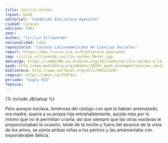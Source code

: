 ```yaml
---
title: Cecilia Valdes
layout: book
editorial: "Fundación Biblioteca Ayacucho"
ciudad: Caracas
edicion: 1982
year: 
author: "Cirilio Villaverde"
nacionalidad: Cuba
repositorio: "Consejo Latinoamericano de Ciencias Sociales"
repurl: https://www.clacso.org.ar/biblioteca_ayacucho/
img: cirilio_villaverde_cecilia_valdes_Morel.jpg
descarga: https://ia601506.us.archive.org/24/items/cecilia-valdez-o-la-loma-del-angel/Cecilia_Valdez_o_la_Loma_del_Angel.pdf
epub: http://www.gutenberg.org/ebooks/28281.epub.noimages?session_id=3a751db8ddb3256a7ea4804c2d31cd25b35c0ac4
biblioteca: http://www.worldcat.org/oclc/895121107
comprar: https://amzn.to/2Y3fati
periodo: "Siglo XIX"
feature: 
---
```

{% include JB/setup %}

Pero aunque esclava, temerosa del castigo con que la habían amenazado, era madre, quería a su propia hija entrañablemente, quizás más por lo mismo que no le permitían criarla; así que siempre que las otras esclavas le proporcionaban la ocasión, tarde de la noche y fuera del alcance de la vista de los amos, se ponía ambas niñas a los pechos y las amamantaba con imponderable delicia.
